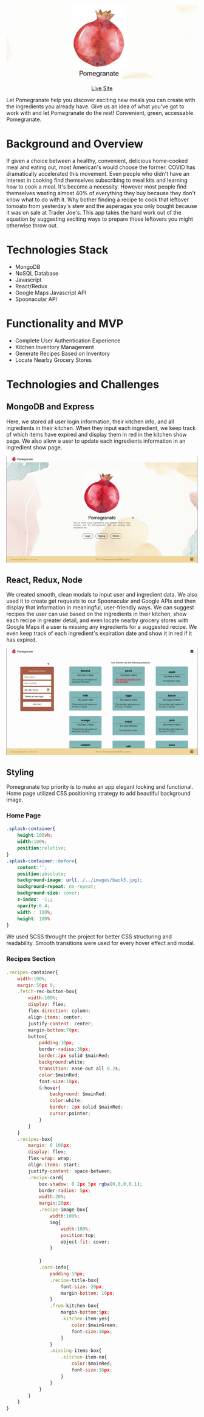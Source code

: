 ![Pomegranate Banner](extra_media/welcome_page.png)
<div align="center">
  <a href="https://aapomegranate.herokuapp.com/">Live Site</a>
</div>
          
          
Let Pomegranate help you discover exciting new meals you can create with the ingredients you already have. Give us an idea of what you've got to work with and let Pomegranate do the rest! Convenient, green, accessable. Pomegranate.


# Background and Overview

If given a choice between a healthy, convenient, delicious home-cooked meal and eating out, most American's would choose the former. COVID has dramatically accelerated this movement. Even people who didn't have an interest in cooking find themselves subscribing to meal kits and learning how to cook a meal. It's become a necessity. However most people find themselves wasting almost 40% of everything they buy because they don't know what to do with it. Why bother finding a recipe to cook that leftover tomoato from yesterday's stew and the asperagas you only bought because it was on sale at Trader Joe's. This app takes the hard work out of the equation by suggesting exciting ways to prepare those leftovers you might otherwise throw out.

# Technologies Stack

* MongoDB
* NoSQL Database
* Javascript
* React/Redux
* Google Maps Javascript API
* Spoonacular API

# Functionality and MVP

* Complete User Authentication Experience
* Kitchen Inventory Management
* Generate Recipes Based on Inventory
* Locate Nearby Grocery Stores

# Technologies and Challenges


## MongoDB and Express

Here, we stored all user login information, their kitchen info, and all ingredients in their kitchen. When they input each ingredient, we keep track of which items have expired and display them in red in the kitchen show page. We also allow a user to update each ingredients information in an ingredient show page. 

![User Auth Demo](extra_media/login_gif.gif)

## React, Redux, Node

We created smooth, clean modals to input user and ingredient data. We also used it to create get requests to our Spoonacular and Google APIs and then display that information in meaningful, user-friendly ways. We can suggest recipes the user can use based on the ingredients in their kitchen, show each recipe in greater detail, and even locate nearby grocery stores with Google Maps if a user is missing any ingredients for a suggested recipe. We even keep track of each ingredient's expiration date and show it in red if it has expired.

![Pomegranate Banner](extra_media/add_ingredients_gif.gif)

## Styling

Pomegranate top priority is to make an app elegant looking and functional. Home page utilized CSS positioning strategy to add beautiful background image.
### Home Page
```css
.splash-container{
    height:100vh;
    width:100%;
    position:relative;
} 
.splash-container::before{
    content:'';
    position:absolute;
    background-image: url(../../images/back3.jpg);
    background-repeat: no-repeat;
    background-size: cover;
    z-index: -1;;
    opacity:0.4;
    width : 100%;
    height: 100%
}
```
We used SCSS throught the project for better CSS structuring and readability. Smooth transitions were used for every hover effect and modal.

### Recipes Section
```javascript
.recipes-container{
    width:100%;
    margin:50px 0;
    .fetch-rec-button-box{
        width:100%;
        display: flex;
        flex-direction: column;
        align-items: center;
        justify-content: center;
        margin-bottom:70px;
        button{
            padding:10px;
            border-radius:30px;
            border:2px solid $mainRed;
            background:white;
            transition: ease-out all 0.2s;
            color:$mainRed;
            font-size:18px;
            &:hover{
                background: $mainRed;
                color:white;
                border: 2px solid $mainRed;
                cursor:pointer;
            }
        }
    }
    .recipes-box{
        margin: 0 100px;
        display: flex;
        flex-wrap: wrap;
        align-items: start;
        justify-content: space-between;
        .recipe-card{
            box-shadow: 0 2px 5px rgba(0,0,0,0.1);
            border-radius: 5px;
            width:20%;
            margin:20px;
            .recipe-image-box{
                width:100%;
                img{
                    width:100%;
                    position:top;
                    object-fit: cover;
                }

            }
            .card-info{
                padding:10px;
                .recipe-title-box{
                    font-size: 20px;
                    margin-bottom: 10px;
                }
                .from-kitchen-box{
                    margin-bottom:5px;
                    .kitchen-item-yes{
                        color:$mainGreen;
                        font-size:16px;
                    }
                }
                .missing-items-box{
                    .kitchen-item-no{
                        color:$mainRed;
                        font-size:16px;
                    }
                }
            }
        }
    }
}
```
